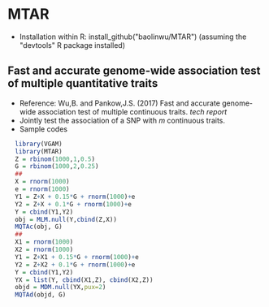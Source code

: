 # MTAR
  - Installation within R: install_github("baolinwu/MTAR")  (assuming the "devtools" R package installed)

## Fast and accurate genome-wide association test of multiple quantitative traits
  - Reference:  Wu,B. and Pankow,J.S. (2017) Fast and accurate
    genome-wide association test of multiple continuous traits. *tech report*
  - Jointly test the association of a SNP with *m* continuous traits.
  - Sample codes
```r
  library(VGAM)
  library(MTAR)
  Z = rbinom(1000,1,0.5)
  G = rbinom(1000,2,0.25)
  ##
  X = rnorm(1000)
  e = rnorm(1000)
  Y1 = Z+X + 0.15*G + rnorm(1000)+e
  Y2 = Z+X + 0.1*G + rnorm(1000)+e
  Y = cbind(Y1,Y2)
  obj = MLM.null(Y,cbind(Z,X))
  MQTAc(obj, G)
  ##
  X1 = rnorm(1000)
  X2 = rnorm(1000)
  Y1 = Z+X1 + 0.15*G + rnorm(1000)+e
  Y2 = Z+X2 + 0.1*G + rnorm(1000)+e
  Y = cbind(Y1,Y2)
  YX = list(Y, cbind(X1,Z), cbind(X2,Z))
  objd = MDM.null(YX,pux=2)
  MQTAd(objd, G)
```

